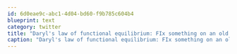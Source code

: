```yaml
---
id: 6d0eae9c-abc1-4d04-bd60-f9b785c604b4
blueprint: text
category: twitter
title: "Daryl's law of functional equilibrium: FIx something on an old vehicle  or house and something else is guaranteed to break the day after."
caption: "Daryl's law of functional equilibrium: FIx something on an old vehicle  or house and something else is guaranteed to break the day after."
---
```

